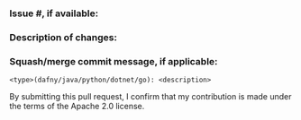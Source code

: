 ### Issue #, if available:

### Description of changes:

### Squash/merge commit message, if applicable:

```
<type>(dafny/java/python/dotnet/go): <description>
```

By submitting this pull request, I confirm that my contribution is made under the terms of the Apache 2.0 license.
